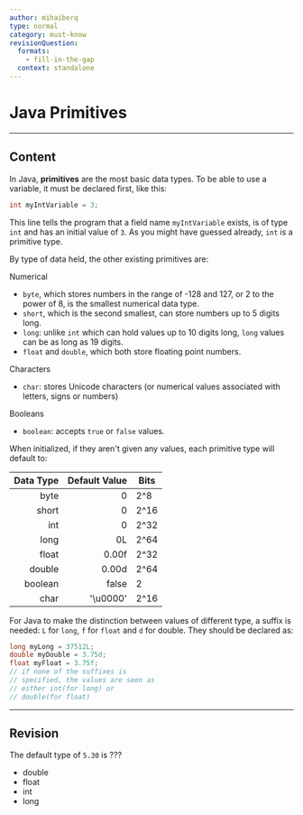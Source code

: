 ```yaml
---
author: mihaiberq
type: normal
category: must-know
revisionQuestion:
  formats:
    - fill-in-the-gap
  context: standalone
---
```


# Java Primitives


---

## Content

In Java, **primitives** are the most basic data types. To be able to use a variable, it must be declared first, like this:

```java
int myIntVariable = 3;
```

This line tells the program that a field name `myIntVariable` exists, is of type `int` and has an initial value of `3`. As you might have guessed already, `int` is a primitive type.

By type of data held, the other existing primitives are:

Numerical

- `byte`, which stores numbers in the range of -128 and 127, or 2 to the power of 8, is the smallest numerical data type.
- `short`, which is the second smallest, can store numbers up to 5 digits long.
- `long`: unlike `int` which can hold values up to 10 digits long, `long` values can be as long as 19 digits.
- `float` and `double`, which both store floating point numbers.

Characters

- `char`: stores Unicode characters (or numerical values associated with letters, signs or numbers)

Booleans

- `boolean`: accepts `true` or `false` values.

When initialized, if they aren't given any values, each primitive type will default to:


| Data Type | Default Value | Bits |
|----------:|--------------:|------|
|    byte   |       0       | 2^8  |
|   short   |       0       | 2^16 |
|    int    |       0       | 2^32 |
|    long   |       0L      | 2^64 |
|   float   |     0.00f     | 2^32 |
|   double  |     0.00d     | 2^64 |
|  boolean  |     false     | 2    |
|    char   |    '\u0000'   | 2^16 |


For Java to make the distinction between values of different type, a suffix is needed: `L` for `long`, `f` for `float` and `d` for double. They should be declared as:

```java
long myLong = 37512L;
double myDouble = 3.75d;
float myFloat = 3.75f;
// if none of the suffixes is
// specified, the values are seen as
// either int(for long) or
// double(for float)
```


---

## Revision

The default type of `5.30` is ???

- double
- float
- int
- long
